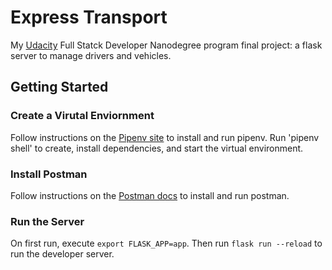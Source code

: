 # Express Transport

My [Udacity](https://www.udacity.com/) Full Statck Developer Nanodegree program final project: a flask server to manage drivers and vehicles.

## Getting Started

### Create a Virutal Enviornment

Follow instructions on the [Pipenv site](https://pipenv-fork.readthedocs.io/en/latest/) to install and run pipenv.
Run 'pipenv shell' to create, install dependencies, and start the virtual environment.

### Install Postman

Follow instructions on the [Postman docs](https://www.getpostman.com/) to install and run postman.

### Run the Server

On first run, execute `export FLASK_APP=app`. Then run `flask run --reload` to run the developer server.
